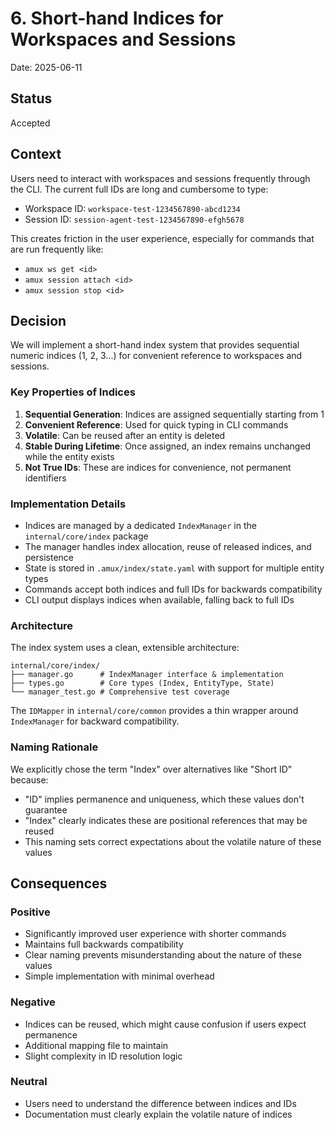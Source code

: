 # 6. Short-hand Indices for Workspaces and Sessions

Date: 2025-06-11

## Status

Accepted

## Context

Users need to interact with workspaces and sessions frequently through the CLI. The current full IDs are long and
cumbersome to type:

- Workspace ID: `workspace-test-1234567890-abcd1234`
- Session ID: `session-agent-test-1234567890-efgh5678`

This creates friction in the user experience, especially for commands that are run frequently like:

- `amux ws get <id>`
- `amux session attach <id>`
- `amux session stop <id>`

## Decision

We will implement a short-hand index system that provides sequential numeric indices (1, 2, 3...) for convenient
reference to workspaces and sessions.

### Key Properties of Indices

1. **Sequential Generation**: Indices are assigned sequentially starting from 1
2. **Convenient Reference**: Used for quick typing in CLI commands
3. **Volatile**: Can be reused after an entity is deleted
4. **Stable During Lifetime**: Once assigned, an index remains unchanged while the entity exists
5. **Not True IDs**: These are indices for convenience, not permanent identifiers

### Implementation Details

- Indices are managed by a dedicated `IndexManager` in the `internal/core/index` package
- The manager handles index allocation, reuse of released indices, and persistence
- State is stored in `.amux/index/state.yaml` with support for multiple entity types
- Commands accept both indices and full IDs for backwards compatibility
- CLI output displays indices when available, falling back to full IDs

### Architecture

The index system uses a clean, extensible architecture:

```text
internal/core/index/
├── manager.go      # IndexManager interface & implementation
├── types.go        # Core types (Index, EntityType, State)
└── manager_test.go # Comprehensive test coverage
```

The `IDMapper` in `internal/core/common` provides a thin wrapper around `IndexManager` for backward compatibility.

### Naming Rationale

We explicitly chose the term "Index" over alternatives like "Short ID" because:

- "ID" implies permanence and uniqueness, which these values don't guarantee
- "Index" clearly indicates these are positional references that may be reused
- This naming sets correct expectations about the volatile nature of these values

## Consequences

### Positive

- Significantly improved user experience with shorter commands
- Maintains full backwards compatibility
- Clear naming prevents misunderstanding about the nature of these values
- Simple implementation with minimal overhead

### Negative

- Indices can be reused, which might cause confusion if users expect permanence
- Additional mapping file to maintain
- Slight complexity in ID resolution logic

### Neutral

- Users need to understand the difference between indices and IDs
- Documentation must clearly explain the volatile nature of indices
